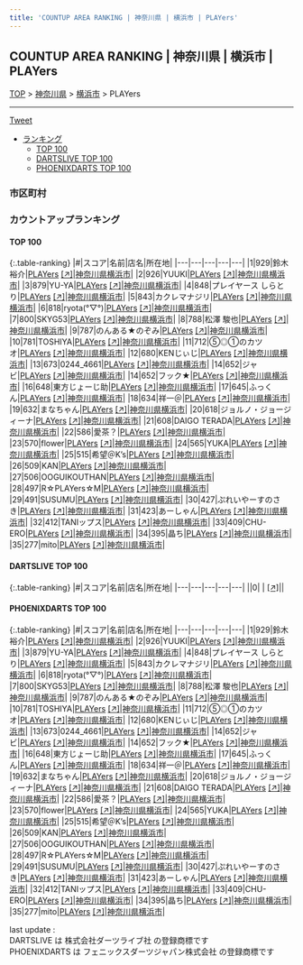 ```yaml
---
title: 'COUNTUP AREA RANKING | 神奈川県 | 横浜市 | PLAYers'
---
```

## COUNTUP AREA RANKING | 神奈川県 | 横浜市 | PLAYers

[TOP](/darts/rank/) > [神奈川県](/darts/rank/神奈川県/) > [横浜市](/darts/rank/神奈川県/横浜市/) > PLAYers

___

<a href="https://twitter.com/share?ref_src=twsrc%5Etfw" data-text="COUNTUP AREA RANKING | 神奈川県横浜市PLAYers" class="twitter-share-button" data-hashtags="DARTSLIVE,PHOENIXDARTS,darts,ダーツ" data-show-count="false">Tweet</a>

* [ランキング](#カウントアップランキング)
    * [TOP 100](#top-100)
    * [DARTSLIVE TOP 100](#dartslive-top-100)
    * [PHOENIXDARTS TOP 100](#phoenixdarts-top-100)

### 市区町村

<ul>

</ul>

### カウントアップランキング

#### TOP 100



{:.table-ranking}
|#|スコア|名前|店名|所在地|
|---|---|---|---|---|
|1|929|<span class="rank-name-pd">鈴木　裕介</span>|<a href="/darts/rank/shops/66597.html">PLAYers</a> <a href="https://vs.phoenixdarts.com/jp/shop/shopDetailInfo/s_66597?s_seq=66597">[↗]</a>|<a href="/darts/rank/神奈川県/横浜市">神奈川県横浜市</a>|
|2|926|<span class="rank-name-pd">YUUKI</span>|<a href="/darts/rank/shops/66597.html">PLAYers</a> <a href="https://vs.phoenixdarts.com/jp/shop/shopDetailInfo/s_66597?s_seq=66597">[↗]</a>|<a href="/darts/rank/神奈川県/横浜市">神奈川県横浜市</a>|
|3|879|<span class="rank-name-pd">YU-YA</span>|<a href="/darts/rank/shops/66597.html">PLAYers</a> <a href="https://vs.phoenixdarts.com/jp/shop/shopDetailInfo/s_66597?s_seq=66597">[↗]</a>|<a href="/darts/rank/神奈川県/横浜市">神奈川県横浜市</a>|
|4|848|<span class="rank-name-pd">プレイヤース しらとり</span>|<a href="/darts/rank/shops/66597.html">PLAYers</a> <a href="https://vs.phoenixdarts.com/jp/shop/shopDetailInfo/s_66597?s_seq=66597">[↗]</a>|<a href="/darts/rank/神奈川県/横浜市">神奈川県横浜市</a>|
|5|843|<span class="rank-name-pd">カクレマナジリ</span>|<a href="/darts/rank/shops/66597.html">PLAYers</a> <a href="https://vs.phoenixdarts.com/jp/shop/shopDetailInfo/s_66597?s_seq=66597">[↗]</a>|<a href="/darts/rank/神奈川県/横浜市">神奈川県横浜市</a>|
|6|818|<span class="rank-name-pd">ryota(°▽°)</span>|<a href="/darts/rank/shops/66597.html">PLAYers</a> <a href="https://vs.phoenixdarts.com/jp/shop/shopDetailInfo/s_66597?s_seq=66597">[↗]</a>|<a href="/darts/rank/神奈川県/横浜市">神奈川県横浜市</a>|
|7|800|<span class="rank-name-pd">SKYG53</span>|<a href="/darts/rank/shops/66597.html">PLAYers</a> <a href="https://vs.phoenixdarts.com/jp/shop/shopDetailInfo/s_66597?s_seq=66597">[↗]</a>|<a href="/darts/rank/神奈川県/横浜市">神奈川県横浜市</a>|
|8|788|<span class="rank-name-pd">松澤  駿也</span>|<a href="/darts/rank/shops/66597.html">PLAYers</a> <a href="https://vs.phoenixdarts.com/jp/shop/shopDetailInfo/s_66597?s_seq=66597">[↗]</a>|<a href="/darts/rank/神奈川県/横浜市">神奈川県横浜市</a>|
|9|787|<span class="rank-name-pd">のんある★のぞみ</span>|<a href="/darts/rank/shops/66597.html">PLAYers</a> <a href="https://vs.phoenixdarts.com/jp/shop/shopDetailInfo/s_66597?s_seq=66597">[↗]</a>|<a href="/darts/rank/神奈川県/横浜市">神奈川県横浜市</a>|
|10|781|<span class="rank-name-pd">TOSHIYA</span>|<a href="/darts/rank/shops/66597.html">PLAYers</a> <a href="https://vs.phoenixdarts.com/jp/shop/shopDetailInfo/s_66597?s_seq=66597">[↗]</a>|<a href="/darts/rank/神奈川県/横浜市">神奈川県横浜市</a>|
|11|712|<span class="rank-name-pd">⑤◎①のカツオ</span>|<a href="/darts/rank/shops/66597.html">PLAYers</a> <a href="https://vs.phoenixdarts.com/jp/shop/shopDetailInfo/s_66597?s_seq=66597">[↗]</a>|<a href="/darts/rank/神奈川県/横浜市">神奈川県横浜市</a>|
|12|680|<span class="rank-name-pd">KENじぃじ</span>|<a href="/darts/rank/shops/66597.html">PLAYers</a> <a href="https://vs.phoenixdarts.com/jp/shop/shopDetailInfo/s_66597?s_seq=66597">[↗]</a>|<a href="/darts/rank/神奈川県/横浜市">神奈川県横浜市</a>|
|13|673|<span class="rank-name-pd">0244_4661</span>|<a href="/darts/rank/shops/66597.html">PLAYers</a> <a href="https://vs.phoenixdarts.com/jp/shop/shopDetailInfo/s_66597?s_seq=66597">[↗]</a>|<a href="/darts/rank/神奈川県/横浜市">神奈川県横浜市</a>|
|14|652|<span class="rank-name-pd">ジャビ</span>|<a href="/darts/rank/shops/66597.html">PLAYers</a> <a href="https://vs.phoenixdarts.com/jp/shop/shopDetailInfo/s_66597?s_seq=66597">[↗]</a>|<a href="/darts/rank/神奈川県/横浜市">神奈川県横浜市</a>|
|14|652|<span class="rank-name-pd">フック★</span>|<a href="/darts/rank/shops/66597.html">PLAYers</a> <a href="https://vs.phoenixdarts.com/jp/shop/shopDetailInfo/s_66597?s_seq=66597">[↗]</a>|<a href="/darts/rank/神奈川県/横浜市">神奈川県横浜市</a>|
|16|648|<span class="rank-name-pd">東方じょーじ助</span>|<a href="/darts/rank/shops/66597.html">PLAYers</a> <a href="https://vs.phoenixdarts.com/jp/shop/shopDetailInfo/s_66597?s_seq=66597">[↗]</a>|<a href="/darts/rank/神奈川県/横浜市">神奈川県横浜市</a>|
|17|645|<span class="rank-name-pd">ふっくん</span>|<a href="/darts/rank/shops/66597.html">PLAYers</a> <a href="https://vs.phoenixdarts.com/jp/shop/shopDetailInfo/s_66597?s_seq=66597">[↗]</a>|<a href="/darts/rank/神奈川県/横浜市">神奈川県横浜市</a>|
|18|634|<span class="rank-name-pd">祥一＠</span>|<a href="/darts/rank/shops/66597.html">PLAYers</a> <a href="https://vs.phoenixdarts.com/jp/shop/shopDetailInfo/s_66597?s_seq=66597">[↗]</a>|<a href="/darts/rank/神奈川県/横浜市">神奈川県横浜市</a>|
|19|632|<span class="rank-name-pd">まなちゃん</span>|<a href="/darts/rank/shops/66597.html">PLAYers</a> <a href="https://vs.phoenixdarts.com/jp/shop/shopDetailInfo/s_66597?s_seq=66597">[↗]</a>|<a href="/darts/rank/神奈川県/横浜市">神奈川県横浜市</a>|
|20|618|<span class="rank-name-pd">ジョルノ・ジョージィーナ</span>|<a href="/darts/rank/shops/66597.html">PLAYers</a> <a href="https://vs.phoenixdarts.com/jp/shop/shopDetailInfo/s_66597?s_seq=66597">[↗]</a>|<a href="/darts/rank/神奈川県/横浜市">神奈川県横浜市</a>|
|21|608|<span class="rank-name-pd">DAIGO TERADA</span>|<a href="/darts/rank/shops/66597.html">PLAYers</a> <a href="https://vs.phoenixdarts.com/jp/shop/shopDetailInfo/s_66597?s_seq=66597">[↗]</a>|<a href="/darts/rank/神奈川県/横浜市">神奈川県横浜市</a>|
|22|586|<span class="rank-name-pd">愛茶？</span>|<a href="/darts/rank/shops/66597.html">PLAYers</a> <a href="https://vs.phoenixdarts.com/jp/shop/shopDetailInfo/s_66597?s_seq=66597">[↗]</a>|<a href="/darts/rank/神奈川県/横浜市">神奈川県横浜市</a>|
|23|570|<span class="rank-name-pd">flower</span>|<a href="/darts/rank/shops/66597.html">PLAYers</a> <a href="https://vs.phoenixdarts.com/jp/shop/shopDetailInfo/s_66597?s_seq=66597">[↗]</a>|<a href="/darts/rank/神奈川県/横浜市">神奈川県横浜市</a>|
|24|565|<span class="rank-name-pd">YUKA</span>|<a href="/darts/rank/shops/66597.html">PLAYers</a> <a href="https://vs.phoenixdarts.com/jp/shop/shopDetailInfo/s_66597?s_seq=66597">[↗]</a>|<a href="/darts/rank/神奈川県/横浜市">神奈川県横浜市</a>|
|25|515|<span class="rank-name-pd">希望＠K’s</span>|<a href="/darts/rank/shops/66597.html">PLAYers</a> <a href="https://vs.phoenixdarts.com/jp/shop/shopDetailInfo/s_66597?s_seq=66597">[↗]</a>|<a href="/darts/rank/神奈川県/横浜市">神奈川県横浜市</a>|
|26|509|<span class="rank-name-pd">KAN</span>|<a href="/darts/rank/shops/66597.html">PLAYers</a> <a href="https://vs.phoenixdarts.com/jp/shop/shopDetailInfo/s_66597?s_seq=66597">[↗]</a>|<a href="/darts/rank/神奈川県/横浜市">神奈川県横浜市</a>|
|27|506|<span class="rank-name-pd">OOGUIKOUTHAN</span>|<a href="/darts/rank/shops/66597.html">PLAYers</a> <a href="https://vs.phoenixdarts.com/jp/shop/shopDetailInfo/s_66597?s_seq=66597">[↗]</a>|<a href="/darts/rank/神奈川県/横浜市">神奈川県横浜市</a>|
|28|497|<span class="rank-name-pd">R☆PLAYers☆M</span>|<a href="/darts/rank/shops/66597.html">PLAYers</a> <a href="https://vs.phoenixdarts.com/jp/shop/shopDetailInfo/s_66597?s_seq=66597">[↗]</a>|<a href="/darts/rank/神奈川県/横浜市">神奈川県横浜市</a>|
|29|491|<span class="rank-name-pd">SUSUMU</span>|<a href="/darts/rank/shops/66597.html">PLAYers</a> <a href="https://vs.phoenixdarts.com/jp/shop/shopDetailInfo/s_66597?s_seq=66597">[↗]</a>|<a href="/darts/rank/神奈川県/横浜市">神奈川県横浜市</a>|
|30|427|<span class="rank-name-pd">ぷれいやーすのさき</span>|<a href="/darts/rank/shops/66597.html">PLAYers</a> <a href="https://vs.phoenixdarts.com/jp/shop/shopDetailInfo/s_66597?s_seq=66597">[↗]</a>|<a href="/darts/rank/神奈川県/横浜市">神奈川県横浜市</a>|
|31|423|<span class="rank-name-pd">あーしゃん</span>|<a href="/darts/rank/shops/66597.html">PLAYers</a> <a href="https://vs.phoenixdarts.com/jp/shop/shopDetailInfo/s_66597?s_seq=66597">[↗]</a>|<a href="/darts/rank/神奈川県/横浜市">神奈川県横浜市</a>|
|32|412|<span class="rank-name-pd">TANIップス</span>|<a href="/darts/rank/shops/66597.html">PLAYers</a> <a href="https://vs.phoenixdarts.com/jp/shop/shopDetailInfo/s_66597?s_seq=66597">[↗]</a>|<a href="/darts/rank/神奈川県/横浜市">神奈川県横浜市</a>|
|33|409|<span class="rank-name-pd">CHU-ERO</span>|<a href="/darts/rank/shops/66597.html">PLAYers</a> <a href="https://vs.phoenixdarts.com/jp/shop/shopDetailInfo/s_66597?s_seq=66597">[↗]</a>|<a href="/darts/rank/神奈川県/横浜市">神奈川県横浜市</a>|
|34|395|<span class="rank-name-pd">晶ち</span>|<a href="/darts/rank/shops/66597.html">PLAYers</a> <a href="https://vs.phoenixdarts.com/jp/shop/shopDetailInfo/s_66597?s_seq=66597">[↗]</a>|<a href="/darts/rank/神奈川県/横浜市">神奈川県横浜市</a>|
|35|277|<span class="rank-name-pd">mito</span>|<a href="/darts/rank/shops/66597.html">PLAYers</a> <a href="https://vs.phoenixdarts.com/jp/shop/shopDetailInfo/s_66597?s_seq=66597">[↗]</a>|<a href="/darts/rank/神奈川県/横浜市">神奈川県横浜市</a>|


#### DARTSLIVE TOP 100



{:.table-ranking}
|#|スコア|名前|店名|所在地|
|---|---|---|---|---|
||0|<span class="rank-name-dl"> </span>|<a href="/darts/rank/shops/.html"></a> <a href="">[↗]</a>|<a href="/darts/rank//"></a>|


#### PHOENIXDARTS TOP 100



{:.table-ranking}
|#|スコア|名前|店名|所在地|
|---|---|---|---|---|
|1|929|<span class="rank-name-pd">鈴木　裕介</span>|<a href="/darts/rank/shops/66597.html">PLAYers</a> <a href="https://vs.phoenixdarts.com/jp/shop/shopDetailInfo/s_66597?s_seq=66597">[↗]</a>|<a href="/darts/rank/神奈川県/横浜市">神奈川県横浜市</a>|
|2|926|<span class="rank-name-pd">YUUKI</span>|<a href="/darts/rank/shops/66597.html">PLAYers</a> <a href="https://vs.phoenixdarts.com/jp/shop/shopDetailInfo/s_66597?s_seq=66597">[↗]</a>|<a href="/darts/rank/神奈川県/横浜市">神奈川県横浜市</a>|
|3|879|<span class="rank-name-pd">YU-YA</span>|<a href="/darts/rank/shops/66597.html">PLAYers</a> <a href="https://vs.phoenixdarts.com/jp/shop/shopDetailInfo/s_66597?s_seq=66597">[↗]</a>|<a href="/darts/rank/神奈川県/横浜市">神奈川県横浜市</a>|
|4|848|<span class="rank-name-pd">プレイヤース しらとり</span>|<a href="/darts/rank/shops/66597.html">PLAYers</a> <a href="https://vs.phoenixdarts.com/jp/shop/shopDetailInfo/s_66597?s_seq=66597">[↗]</a>|<a href="/darts/rank/神奈川県/横浜市">神奈川県横浜市</a>|
|5|843|<span class="rank-name-pd">カクレマナジリ</span>|<a href="/darts/rank/shops/66597.html">PLAYers</a> <a href="https://vs.phoenixdarts.com/jp/shop/shopDetailInfo/s_66597?s_seq=66597">[↗]</a>|<a href="/darts/rank/神奈川県/横浜市">神奈川県横浜市</a>|
|6|818|<span class="rank-name-pd">ryota(°▽°)</span>|<a href="/darts/rank/shops/66597.html">PLAYers</a> <a href="https://vs.phoenixdarts.com/jp/shop/shopDetailInfo/s_66597?s_seq=66597">[↗]</a>|<a href="/darts/rank/神奈川県/横浜市">神奈川県横浜市</a>|
|7|800|<span class="rank-name-pd">SKYG53</span>|<a href="/darts/rank/shops/66597.html">PLAYers</a> <a href="https://vs.phoenixdarts.com/jp/shop/shopDetailInfo/s_66597?s_seq=66597">[↗]</a>|<a href="/darts/rank/神奈川県/横浜市">神奈川県横浜市</a>|
|8|788|<span class="rank-name-pd">松澤  駿也</span>|<a href="/darts/rank/shops/66597.html">PLAYers</a> <a href="https://vs.phoenixdarts.com/jp/shop/shopDetailInfo/s_66597?s_seq=66597">[↗]</a>|<a href="/darts/rank/神奈川県/横浜市">神奈川県横浜市</a>|
|9|787|<span class="rank-name-pd">のんある★のぞみ</span>|<a href="/darts/rank/shops/66597.html">PLAYers</a> <a href="https://vs.phoenixdarts.com/jp/shop/shopDetailInfo/s_66597?s_seq=66597">[↗]</a>|<a href="/darts/rank/神奈川県/横浜市">神奈川県横浜市</a>|
|10|781|<span class="rank-name-pd">TOSHIYA</span>|<a href="/darts/rank/shops/66597.html">PLAYers</a> <a href="https://vs.phoenixdarts.com/jp/shop/shopDetailInfo/s_66597?s_seq=66597">[↗]</a>|<a href="/darts/rank/神奈川県/横浜市">神奈川県横浜市</a>|
|11|712|<span class="rank-name-pd">⑤◎①のカツオ</span>|<a href="/darts/rank/shops/66597.html">PLAYers</a> <a href="https://vs.phoenixdarts.com/jp/shop/shopDetailInfo/s_66597?s_seq=66597">[↗]</a>|<a href="/darts/rank/神奈川県/横浜市">神奈川県横浜市</a>|
|12|680|<span class="rank-name-pd">KENじぃじ</span>|<a href="/darts/rank/shops/66597.html">PLAYers</a> <a href="https://vs.phoenixdarts.com/jp/shop/shopDetailInfo/s_66597?s_seq=66597">[↗]</a>|<a href="/darts/rank/神奈川県/横浜市">神奈川県横浜市</a>|
|13|673|<span class="rank-name-pd">0244_4661</span>|<a href="/darts/rank/shops/66597.html">PLAYers</a> <a href="https://vs.phoenixdarts.com/jp/shop/shopDetailInfo/s_66597?s_seq=66597">[↗]</a>|<a href="/darts/rank/神奈川県/横浜市">神奈川県横浜市</a>|
|14|652|<span class="rank-name-pd">ジャビ</span>|<a href="/darts/rank/shops/66597.html">PLAYers</a> <a href="https://vs.phoenixdarts.com/jp/shop/shopDetailInfo/s_66597?s_seq=66597">[↗]</a>|<a href="/darts/rank/神奈川県/横浜市">神奈川県横浜市</a>|
|14|652|<span class="rank-name-pd">フック★</span>|<a href="/darts/rank/shops/66597.html">PLAYers</a> <a href="https://vs.phoenixdarts.com/jp/shop/shopDetailInfo/s_66597?s_seq=66597">[↗]</a>|<a href="/darts/rank/神奈川県/横浜市">神奈川県横浜市</a>|
|16|648|<span class="rank-name-pd">東方じょーじ助</span>|<a href="/darts/rank/shops/66597.html">PLAYers</a> <a href="https://vs.phoenixdarts.com/jp/shop/shopDetailInfo/s_66597?s_seq=66597">[↗]</a>|<a href="/darts/rank/神奈川県/横浜市">神奈川県横浜市</a>|
|17|645|<span class="rank-name-pd">ふっくん</span>|<a href="/darts/rank/shops/66597.html">PLAYers</a> <a href="https://vs.phoenixdarts.com/jp/shop/shopDetailInfo/s_66597?s_seq=66597">[↗]</a>|<a href="/darts/rank/神奈川県/横浜市">神奈川県横浜市</a>|
|18|634|<span class="rank-name-pd">祥一＠</span>|<a href="/darts/rank/shops/66597.html">PLAYers</a> <a href="https://vs.phoenixdarts.com/jp/shop/shopDetailInfo/s_66597?s_seq=66597">[↗]</a>|<a href="/darts/rank/神奈川県/横浜市">神奈川県横浜市</a>|
|19|632|<span class="rank-name-pd">まなちゃん</span>|<a href="/darts/rank/shops/66597.html">PLAYers</a> <a href="https://vs.phoenixdarts.com/jp/shop/shopDetailInfo/s_66597?s_seq=66597">[↗]</a>|<a href="/darts/rank/神奈川県/横浜市">神奈川県横浜市</a>|
|20|618|<span class="rank-name-pd">ジョルノ・ジョージィーナ</span>|<a href="/darts/rank/shops/66597.html">PLAYers</a> <a href="https://vs.phoenixdarts.com/jp/shop/shopDetailInfo/s_66597?s_seq=66597">[↗]</a>|<a href="/darts/rank/神奈川県/横浜市">神奈川県横浜市</a>|
|21|608|<span class="rank-name-pd">DAIGO TERADA</span>|<a href="/darts/rank/shops/66597.html">PLAYers</a> <a href="https://vs.phoenixdarts.com/jp/shop/shopDetailInfo/s_66597?s_seq=66597">[↗]</a>|<a href="/darts/rank/神奈川県/横浜市">神奈川県横浜市</a>|
|22|586|<span class="rank-name-pd">愛茶？</span>|<a href="/darts/rank/shops/66597.html">PLAYers</a> <a href="https://vs.phoenixdarts.com/jp/shop/shopDetailInfo/s_66597?s_seq=66597">[↗]</a>|<a href="/darts/rank/神奈川県/横浜市">神奈川県横浜市</a>|
|23|570|<span class="rank-name-pd">flower</span>|<a href="/darts/rank/shops/66597.html">PLAYers</a> <a href="https://vs.phoenixdarts.com/jp/shop/shopDetailInfo/s_66597?s_seq=66597">[↗]</a>|<a href="/darts/rank/神奈川県/横浜市">神奈川県横浜市</a>|
|24|565|<span class="rank-name-pd">YUKA</span>|<a href="/darts/rank/shops/66597.html">PLAYers</a> <a href="https://vs.phoenixdarts.com/jp/shop/shopDetailInfo/s_66597?s_seq=66597">[↗]</a>|<a href="/darts/rank/神奈川県/横浜市">神奈川県横浜市</a>|
|25|515|<span class="rank-name-pd">希望＠K’s</span>|<a href="/darts/rank/shops/66597.html">PLAYers</a> <a href="https://vs.phoenixdarts.com/jp/shop/shopDetailInfo/s_66597?s_seq=66597">[↗]</a>|<a href="/darts/rank/神奈川県/横浜市">神奈川県横浜市</a>|
|26|509|<span class="rank-name-pd">KAN</span>|<a href="/darts/rank/shops/66597.html">PLAYers</a> <a href="https://vs.phoenixdarts.com/jp/shop/shopDetailInfo/s_66597?s_seq=66597">[↗]</a>|<a href="/darts/rank/神奈川県/横浜市">神奈川県横浜市</a>|
|27|506|<span class="rank-name-pd">OOGUIKOUTHAN</span>|<a href="/darts/rank/shops/66597.html">PLAYers</a> <a href="https://vs.phoenixdarts.com/jp/shop/shopDetailInfo/s_66597?s_seq=66597">[↗]</a>|<a href="/darts/rank/神奈川県/横浜市">神奈川県横浜市</a>|
|28|497|<span class="rank-name-pd">R☆PLAYers☆M</span>|<a href="/darts/rank/shops/66597.html">PLAYers</a> <a href="https://vs.phoenixdarts.com/jp/shop/shopDetailInfo/s_66597?s_seq=66597">[↗]</a>|<a href="/darts/rank/神奈川県/横浜市">神奈川県横浜市</a>|
|29|491|<span class="rank-name-pd">SUSUMU</span>|<a href="/darts/rank/shops/66597.html">PLAYers</a> <a href="https://vs.phoenixdarts.com/jp/shop/shopDetailInfo/s_66597?s_seq=66597">[↗]</a>|<a href="/darts/rank/神奈川県/横浜市">神奈川県横浜市</a>|
|30|427|<span class="rank-name-pd">ぷれいやーすのさき</span>|<a href="/darts/rank/shops/66597.html">PLAYers</a> <a href="https://vs.phoenixdarts.com/jp/shop/shopDetailInfo/s_66597?s_seq=66597">[↗]</a>|<a href="/darts/rank/神奈川県/横浜市">神奈川県横浜市</a>|
|31|423|<span class="rank-name-pd">あーしゃん</span>|<a href="/darts/rank/shops/66597.html">PLAYers</a> <a href="https://vs.phoenixdarts.com/jp/shop/shopDetailInfo/s_66597?s_seq=66597">[↗]</a>|<a href="/darts/rank/神奈川県/横浜市">神奈川県横浜市</a>|
|32|412|<span class="rank-name-pd">TANIップス</span>|<a href="/darts/rank/shops/66597.html">PLAYers</a> <a href="https://vs.phoenixdarts.com/jp/shop/shopDetailInfo/s_66597?s_seq=66597">[↗]</a>|<a href="/darts/rank/神奈川県/横浜市">神奈川県横浜市</a>|
|33|409|<span class="rank-name-pd">CHU-ERO</span>|<a href="/darts/rank/shops/66597.html">PLAYers</a> <a href="https://vs.phoenixdarts.com/jp/shop/shopDetailInfo/s_66597?s_seq=66597">[↗]</a>|<a href="/darts/rank/神奈川県/横浜市">神奈川県横浜市</a>|
|34|395|<span class="rank-name-pd">晶ち</span>|<a href="/darts/rank/shops/66597.html">PLAYers</a> <a href="https://vs.phoenixdarts.com/jp/shop/shopDetailInfo/s_66597?s_seq=66597">[↗]</a>|<a href="/darts/rank/神奈川県/横浜市">神奈川県横浜市</a>|
|35|277|<span class="rank-name-pd">mito</span>|<a href="/darts/rank/shops/66597.html">PLAYers</a> <a href="https://vs.phoenixdarts.com/jp/shop/shopDetailInfo/s_66597?s_seq=66597">[↗]</a>|<a href="/darts/rank/神奈川県/横浜市">神奈川県横浜市</a>|


<div class="footer border-top border-gray-light mt-5 pt-3 text-right text-gray">
    last update : <span style="font-weight: italic" id="foot_last_modified"></span><br />
    DARTSLIVE は 株式会社ダーツライブ社 の登録商標です<br />
    PHOENIXDARTS は フェニックスダーツジャパン株式会社 の登録商標です<br />
</div>

<script src="https://cdnjs.cloudflare.com/ajax/libs/jquery.tablesorter/2.31.3/js/jquery.tablesorter.min.js" integrity="sha512-qzgd5cYSZcosqpzpn7zF2ZId8f/8CHmFKZ8j7mU4OUXTNRd5g+ZHBPsgKEwoqxCtdQvExE5LprwwPAgoicguNg==" crossorigin="anonymous" referrerpolicy="no-referrer"></script>
<link rel="stylesheet" href="https://cdnjs.cloudflare.com/ajax/libs/jquery.tablesorter/2.31.3/css/theme.default.min.css" integrity="sha512-wghhOJkjQX0Lh3NSWvNKeZ0ZpNn+SPVXX1Qyc9OCaogADktxrBiBdKGDoqVUOyhStvMBmJQ8ZdMHiR3wuEq8+w==" crossorigin="anonymous" referrerpolicy="no-referrer" />
<script>
$(function() {
    $(".table-ranking").tablesorter({sortList:[[0, 0]]});
    $("#foot_last_modified").text(formatDate(new Date(document.lastModified), 'yyyy-MM-dd HH:mm:ss'));
});
</script>

<script async src="https://platform.twitter.com/widgets.js" charset="utf-8"></script>